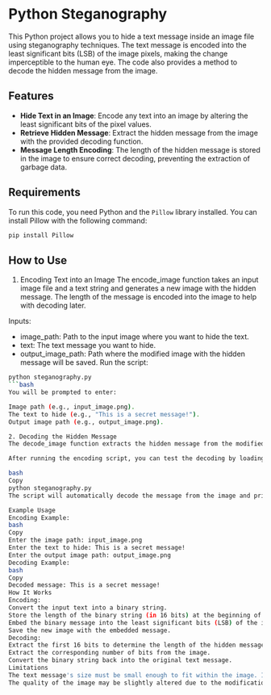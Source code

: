 # Python Steganography

This Python project allows you to hide a text message inside an image file using steganography techniques. The text message is encoded into the least significant bits (LSB) of the image pixels, making the change imperceptible to the human eye. The code also provides a method to decode the hidden message from the image.

## Features

- **Hide Text in an Image**: Encode any text into an image by altering the least significant bits of the pixel values.
- **Retrieve Hidden Message**: Extract the hidden message from the image with the provided decoding function.
- **Message Length Encoding**: The length of the hidden message is stored in the image to ensure correct decoding, preventing the extraction of garbage data.

## Requirements

To run this code, you need Python and the `Pillow` library installed. You can install Pillow with the following command:

```bash
pip install Pillow
```

## How to Use
1. Encoding Text into an Image
The encode_image function takes an input image file and a text string and generates a new image with the hidden message. The length of the message is encoded into the image to help with decoding later.

Inputs:
- image_path: Path to the input image where you want to hide the text.
- text: The text message you want to hide.
- output_image_path: Path where the modified image with the hidden message will be saved.
Run the script:

```bash
python steganography.py
```bash
You will be prompted to enter:

Image path (e.g., input_image.png).
The text to hide (e.g., "This is a secret message!").
Output image path (e.g., output_image.png).

2. Decoding the Hidden Message
The decode_image function extracts the hidden message from the modified image. It first reads the encoded length of the message and then decodes the actual hidden message.

After running the encoding script, you can test the decoding by loading the image you just created:

bash
Copy
python steganography.py
The script will automatically decode the message from the image and print the result.

Example Usage
Encoding Example:
bash
Copy
Enter the image path: input_image.png
Enter the text to hide: This is a secret message!
Enter the output image path: output_image.png
Decoding Example:
bash
Copy
Decoded message: This is a secret message!
How It Works
Encoding:
Convert the input text into a binary string.
Store the length of the binary string (in 16 bits) at the beginning of the binary message.
Embed the binary message into the least significant bits (LSB) of the image pixels.
Save the new image with the embedded message.
Decoding:
Extract the first 16 bits to determine the length of the hidden message.
Extract the corresponding number of bits from the image.
Convert the binary string back into the original text message.
Limitations
The text message's size must be small enough to fit within the image. If the image doesn't have enough pixels to hide the message, you will encounter errors or truncation.
The quality of the image may be slightly altered due to the modifications in pixel values, but it will be imperceptible to the human eye.
